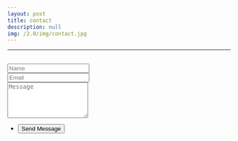 ```yaml
---
layout: post
title: contact
description: null
img: /2.0/img/contact.jpg
---
```


***

<br>

<form>
	<div class="row half collapse-at-2">
		<div class="6u">
			<input type="text" name="name" id="name" placeholder="Name" />
		</div>
		<div class="6u">
			<input type="email" name="email" id="email" placeholder="Email" />
		</div>
	</div>
	<div class="row half">
		<div class="12u">
			<textarea name="message" id="message" placeholder="Message" rows="5"></textarea>
		</div>
	</div>
	<div class="row half">
		<div class="12u">
			<ul class="actions">
				<li><input type="submit" class="button alt" value="Send Message" /></li>
			</ul>
		</div>
	</div>
</form>

<br>

<span class="contacticon center">
	<a href="mailto:you@example.com"><i class="fa fa-envelope-square"></i></a>
	<a href="https://github.com" target="_blank"><i class="fa fa-github-square"></i></a>
	<a href="https://www.linkedin.com" target="_blank"><i class="fa fa-linkedin-square"></i></a>
	<a href="http://tumblr.com" target="_blank"><i class="fa fa-tumblr-square"></i></a>
	<a href="https://twitter.com" target="_blank"><i class="fa fa-twitter-square"></i></a>
</span>
